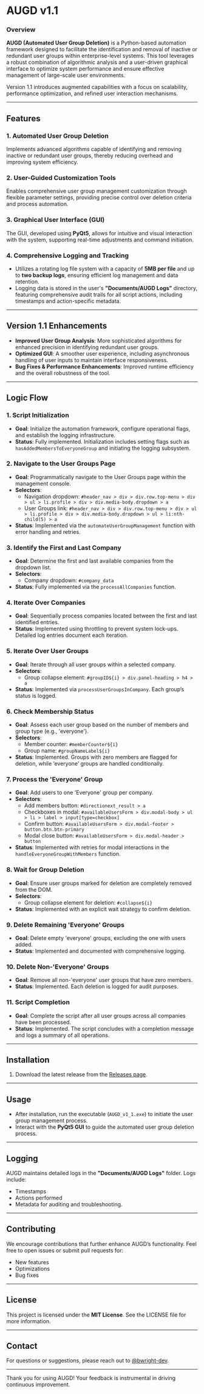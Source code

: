 # AUGD v1.1

### Overview

**AUGD (Automated User Group Deletion)** is a Python-based automation framework designed to facilitate the identification and removal of inactive or redundant user groups within enterprise-level systems. This tool leverages a robust combination of algorithmic analysis and a user-driven graphical interface to optimize system performance and ensure effective management of large-scale user environments.

Version 1.1 introduces augmented capabilities with a focus on scalability, performance optimization, and refined user interaction mechanisms.

---

## Features

### 1. Automated User Group Deletion
Implements advanced algorithms capable of identifying and removing inactive or redundant user groups, thereby reducing overhead and improving system efficiency.

### 2. User-Guided Customization Tools
Enables comprehensive user group management customization through flexible parameter settings, providing precise control over deletion criteria and process automation.

### 3. Graphical User Interface (GUI)
The GUI, developed using **PyQt5**, allows for intuitive and visual interaction with the system, supporting real-time adjustments and command initiation.

### 4. Comprehensive Logging and Tracking
- Utilizes a rotating log file system with a capacity of **5MB per file** and up to **two backup logs**, ensuring efficient log management and data retention.
- Logging data is stored in the user's **"Documents/AUGD Logs"** directory, featuring comprehensive audit trails for all script actions, including timestamps and action-specific metadata.

---

## Version 1.1 Enhancements

- **Improved User Group Analysis**: More sophisticated algorithms for enhanced precision in identifying redundant user groups.
- **Optimized GUI**: A smoother user experience, including asynchronous handling of user inputs to maintain interface responsiveness.
- **Bug Fixes & Performance Enhancements**: Improved runtime efficiency and the overall robustness of the tool.

---

## Logic Flow

### 1. Script Initialization

- **Goal**: Initialize the automation framework, configure operational flags, and establish the logging infrastructure.
- **Status**: Fully implemented. Initialization includes setting flags such as `hasAddedMembersToEveryoneGroup` and initiating the logging subsystem.

### 2. Navigate to the User Groups Page

- **Goal**: Programmatically navigate to the User Groups page within the management console.
- **Selectors**:
  - Navigation dropdown: `#header_nav > div > div.row.top-menu > div > ul > li.profile > div > div.media-body.dropdown > a`
  - User Groups link: `#header_nav > div > div.row.top-menu > div > ul > li.profile > div > div.media-body.dropdown > ul > li:nth-child(5) > a`
- **Status**: Implemented via the `automateUserGroupManagement` function with error handling and retries. 

### 3. Identify the First and Last Company

- **Goal**: Determine the first and last available companies from the dropdown list.
- **Selectors**:
  - Company dropdown: `#company_data`
- **Status**: Fully implemented via the `processAllCompanies` function.

### 4. Iterate Over Companies

- **Goal**: Sequentially process companies located between the first and last identified entries.
- **Status**: Implemented using throttling to prevent system lock-ups. Detailed log entries document each iteration.

### 5. Iterate Over User Groups

- **Goal**: Iterate through all user groups within a selected company.
- **Selectors**:
  - Group collapse element: `#groupID${i} > div.panel-heading > h4 > a`
- **Status**: Implemented via `processUserGroupsInCompany`. Each group’s status is logged.

### 6. Check Membership Status

- **Goal**: Assess each user group based on the number of members and group type (e.g., 'everyone').
- **Selectors**:
  - Member counter: `#memberCounter${i}`
  - Group name: `#groupNameLabel${i}`
- **Status**: Implemented. Groups with zero members are flagged for deletion, while ‘everyone’ groups are handled conditionally.

### 7. Process the 'Everyone' Group

- **Goal**: Add users to one 'Everyone' group per company.
- **Selectors**:
  - Add members button: `#directionext_result > a`
  - Checkboxes in modal: `#availableUsersForm > div.modal-body > ul > li > label > input[type=checkbox]`
  - Confirm button: `#availableUsersForm > div.modal-footer > button.btn.btn-primary`
  - Modal close button: `#availableUsersForm > div.modal-header > button`
- **Status**: Implemented with retries for modal interactions in the `handleEveryoneGroupWithMembers` function.

### 8. Wait for Group Deletion

- **Goal**: Ensure user groups marked for deletion are completely removed from the DOM.
- **Selectors**:
  - Group collapse element for deletion: `#collapse${i}`
- **Status**: Implemented with an explicit wait strategy to confirm deletion.

### 9. Delete Remaining 'Everyone' Groups

- **Goal**: Delete empty 'everyone' groups, excluding the one with users added.
- **Status**: Implemented and documented with comprehensive logging.

### 10. Delete Non-'Everyone' Groups

- **Goal**: Remove all non-'everyone' user groups that have zero members.
- **Status**: Implemented. Each deletion is logged for audit purposes.

### 11. Script Completion

- **Goal**: Complete the script after all user groups across all companies have been processed.
- **Status**: Implemented. The script concludes with a completion message and logs a summary of all operations.

---

## Installation

1. Download the latest release from the [Releases page](https://github.com/bwright-dev/AUGD/releases).

---

## Usage

- After installation, run the executable (`AUGD_v1_1.exe`) to initiate the user group management process.
- Interact with the **PyQt5 GUI** to guide the automated user group deletion process.

---

## Logging

AUGD maintains detailed logs in the **"Documents/AUGD Logs"** folder. Logs include:
- Timestamps
- Actions performed
- Metadata for auditing and troubleshooting.

---

## Contributing

We encourage contributions that further enhance AUGD’s functionality. Feel free to open issues or submit pull requests for:
- New features
- Optimizations
- Bug fixes

---

## License

This project is licensed under the **MIT License**. See the LICENSE file for more information.

---

## Contact

For questions or suggestions, please reach out to [@bwright-dev](https://github.com/bwright-dev).

---

Thank you for using AUGD! Your feedback is instrumental in driving continuous improvement.
